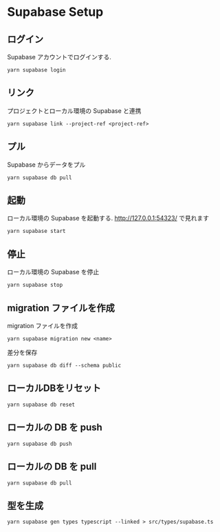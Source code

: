 # Supabase Setup

## ログイン
Supabase アカウントでログインする.

```shell
yarn supabase login
```

## リンク
プロジェクトとローカル環境の Supabase と連携

```shell
yarn supabase link --project-ref <project-ref>
```

## プル
Supabase からデータをプル

```shell
yarn supabase db pull
```

## 起動
ローカル環境の Supabase を起動する.
http://127.0.0.1:54323/ で見れます

```shell
yarn supabase start
```

## 停止
ローカル環境の Supabase を停止

```shell
yarn supabase stop
```

## migration ファイルを作成
migration ファイルを作成
```shell
yarn supabase migration new <name>
```

差分を保存
```shell
yarn supabase db diff --schema public
```

## ローカルDBをリセット
```shell
yarn supabase db reset
```

## ローカルの DB を push
```shell
yarn supabase db push
```

## ローカルの DB を pull
```shell
yarn supabase db pull
```

## 型を生成
```shell
yarn supabase gen types typescript --linked > src/types/supabase.ts
```
